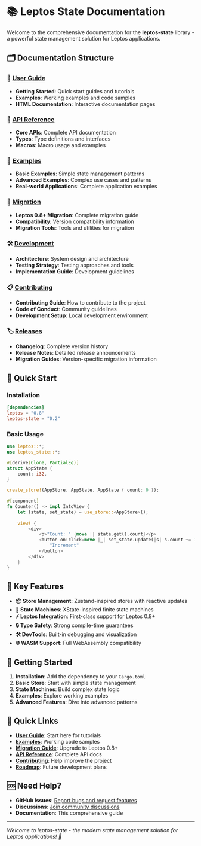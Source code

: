 # 📚 Leptos State Documentation

Welcome to the comprehensive documentation for the **leptos-state** library - a powerful state management solution for Leptos applications.

## 🗂️ Documentation Structure

### 📖 [User Guide](./user-guide/)
- **Getting Started**: Quick start guides and tutorials
- **Examples**: Working examples and code samples
- **HTML Documentation**: Interactive documentation pages

### 🔧 [API Reference](./api-reference/)
- **Core APIs**: Complete API documentation
- **Types**: Type definitions and interfaces
- **Macros**: Macro usage and examples

### 🚀 [Examples](./examples/)
- **Basic Examples**: Simple state management patterns
- **Advanced Examples**: Complex use cases and patterns
- **Real-world Applications**: Complete application examples

### 🔄 [Migration](./migration/)
- **Leptos 0.8+ Migration**: Complete migration guide
- **Compatibility**: Version compatibility information
- **Migration Tools**: Tools and utilities for migration

### 🛠️ [Development](./development/)
- **Architecture**: System design and architecture
- **Testing Strategy**: Testing approaches and tools
- **Implementation Guide**: Development guidelines

### 📋 [Contributing](./contributing/)
- **Contributing Guide**: How to contribute to the project
- **Code of Conduct**: Community guidelines
- **Development Setup**: Local development environment

### 🏷️ [Releases](./releases/)
- **Changelog**: Complete version history
- **Release Notes**: Detailed release announcements
- **Migration Guides**: Version-specific migration information

## 🚀 Quick Start

### Installation

```toml
[dependencies]
leptos = "0.8"
leptos-state = "0.2"
```

### Basic Usage

```rust
use leptos::*;
use leptos_state::*;

#[derive(Clone, PartialEq)]
struct AppState {
    count: i32,
}

create_store!(AppStore, AppState, AppState { count: 0 });

#[component]
fn Counter() -> impl IntoView {
    let (state, set_state) = use_store::<AppStore>();
    
    view! {
        <div>
            <p>"Count: " {move || state.get().count}</p>
            <button on:click=move |_| set_state.update(|s| s.count += 1)>
                "Increment"
            </button>
        </div>
    }
}
```

## 🎯 Key Features

- **📦 Store Management**: Zustand-inspired stores with reactive updates
- **🤖 State Machines**: XState-inspired finite state machines
- **⚡ Leptos Integration**: First-class support for Leptos 0.8+
- **🔒 Type Safety**: Strong compile-time guarantees
- **🛠️ DevTools**: Built-in debugging and visualization
- **🌐 WASM Support**: Full WebAssembly compatibility

## 📖 Getting Started

1. **Installation**: Add the dependency to your `Cargo.toml`
2. **Basic Store**: Start with simple state management
3. **State Machines**: Build complex state logic
4. **Examples**: Explore working examples
5. **Advanced Features**: Dive into advanced patterns

## 🔗 Quick Links

- **[User Guide](./user-guide/)**: Start here for tutorials
- **[Examples](./examples/)**: Working code samples
- **[Migration Guide](./migration/)**: Upgrade to Leptos 0.8+
- **[API Reference](./api-reference/)**: Complete API docs
- **[Contributing](./contributing/)**: Help improve the project
- **[Roadmap](./ROADMAP.md)**: Future development plans

## 🆘 Need Help?

- **GitHub Issues**: [Report bugs and request features](https://github.com/cloud-shuttle/leptos-state/issues)
- **Discussions**: [Join community discussions](https://github.com/cloud-shuttle/leptos-state/discussions)
- **Documentation**: This comprehensive guide

---

*Welcome to leptos-state - the modern state management solution for Leptos applications! 🚀*
